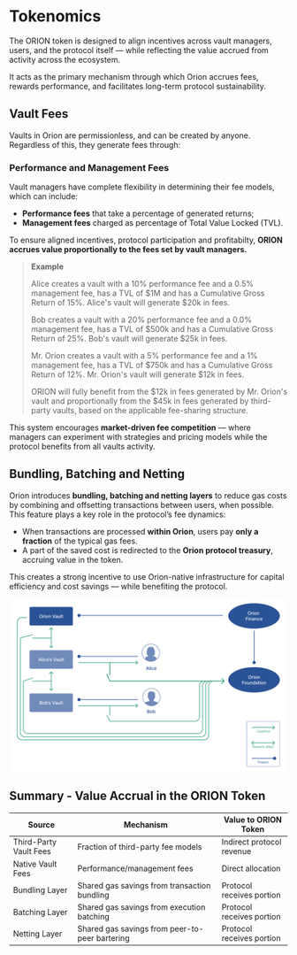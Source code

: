 # Tokenomics

The ORION token is designed to align incentives across vault managers, users, and the protocol itself — while reflecting the value accrued from activity across the ecosystem.

It acts as the primary mechanism through which Orion accrues fees, rewards performance, and facilitates long-term protocol sustainability.

## Vault Fees

Vaults in Orion are permissionless, and can be created by anyone. Regardless of this, they generate fees through:

### Performance and Management Fees
Vault managers have complete flexibility in determining their fee models, which can include:
- **Performance fees** that take a percentage of generated returns;
- **Management fees** charged as percentage of Total Value Locked (TVL).

To ensure aligned incentives, protocol participation and profitabilty, **ORION accrues value proportionally to the fees set by vault managers.**

> **Example**
>
> Alice creates a vault with a 10% performance fee and a 0.5% management fee, has a TVL of \$1M and has a Cumulative Gross Return of 15%.
> Alice's vault will generate \$20k in fees.
>
> Bob creates a vault with a 20% performance fee and a 0.0% management fee, has a TVL of \$500k and has a Cumulative Gross Return of 25%.
> Bob's vault will generate \$25k in fees.
>
> Mr. Orion creates a vault with a 5% performance fee and a 1% management fee, has a TVL of \$750k and has a Cumulative Gross Return of 12%.
> Mr. Orion's vault will generate \$12k in fees.
>
> ORION will fully benefit from the \$12k in fees generated by Mr. Orion's vault and proportionally from the \$45k in fees generated by third-party vaults, based on the applicable fee-sharing structure.

This system encourages **market-driven fee competition** — where managers can experiment with strategies and pricing models while the protocol benefits from all vaults activity.

## Bundling, Batching and Netting

Orion introduces **bundling, batching and netting layers** to reduce gas costs by combining and offsetting transactions between users, when possible. This feature plays a key role in the protocol’s fee dynamics:

- When transactions are processed **within Orion**, users pay **only a fraction** of the typical gas fees.
- A part of the saved cost is redirected to the **Orion protocol treasury**, accruing value in the token.

This creates a strong incentive to use Orion-native infrastructure for capital efficiency and cost savings — while benefiting the protocol.

![Tokenomics](../../static/img/tokenomics.png)

## Summary - Value Accrual in the ORION Token

| Source                        | Mechanism                                      | Value to ORION Token        |
|-------------------------------|------------------------------------------------|-----------------------------|
| Third-Party Vault Fees        | Fraction of third-party fee models             | Indirect protocol revenue   |
| Native Vault Fees             | Performance/management fees                    | Direct allocation           |
| Bundling Layer                | Shared gas savings from transaction bundling   | Protocol receives portion   |
| Batching Layer                | Shared gas savings from execution batching     | Protocol receives portion   |
| Netting Layer                 | Shared gas savings from peer-to-peer bartering | Protocol receives portion   |